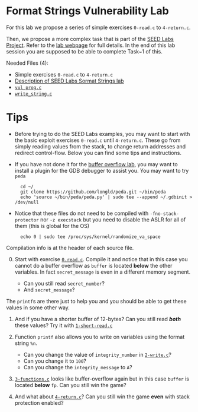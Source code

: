 # Format Strings Vulnerability Lab

For this lab we propose a series of simple exercises `0-read.c` to `4-return.c`.

Then, we propose a more complex task that is part of the [SEED Labs Project](http://www.cis.syr.edu/~wedu/seed/). 
Refer to the [lab webpage](http://www.cis.syr.edu/~wedu/seed/Labs_12.04/Software/Format_String/) for full details. In the end of this lab session you are supposed to be able to complete Task~1 of this.

Needed Files (4): 

- Simple exercises `0-read.c` to `4-return.c`
- [Description of SEED Labs Sormat Strings lab](http://www.cis.syr.edu/~wedu/seed/Labs_12.04/Software/Format_String/Format_String.pdf)
- [`vul_prog.c`](http://www.cis.syr.edu/~wedu/seed/Labs_12.04/Software/Format_String/files/vul_prog.c)
- [`write_string.c`](http://www.cis.syr.edu/~wedu/seed/Labs_12.04/Software/Format_String/files/write_string.c)


# Tips

- Before trying to do the SEED Labs examples, you may want to start with the basic exploit exercises `0-read.c` until `4-return.c`. These go from simply reading values from the stack, to change return addresses and redirect control-flow. Below you can find some tips and instructions.

- If you have not done it for the [buffer overflow lab](../buffer_overflow_lab), you may want to install a plugin for the GDB debugger to assist you. You may want to try `peda`

		cd ~/
		git clone https://github.com/longld/peda.git ~/bin/peda
		echo 'source ~/bin/peda/peda.py' | sudo tee --append ~/.gdbinit > /dev/null

- Notice that these files do not need to be compiled with `-fno-stack-protector` nor `-z execstack` but you need to disable the ASLR for all of them (this is global for the OS)

		echo 0 | sudo tee /proc/sys/kernel/randomize_va_space

Compilation info is at the header of each source file.

0. Start with exercise [`0.read.c`](0-read.c). Compile it and notice that in this case you cannot do a buffer overflow as `buffer` is located __below__ the other variables. In fact `secret_message` is even in a different memory segment. 

	* Can you still read `secret_number`? 
	* And `secret_message`? 

The `printf`s are there just to help you and you should be able to get these values in some other way.

1. And if you have a shorter buffer of 12-bytes? Can you still read ___both___ these values? Try it with [`1-short-read.c`](1-short-read.c)

2. Function `printf` also allows you to write on variables using the format string `%n`.

	* Can you change the value of `integrity_number` in [`2-write.c`](2-write.c)?
	* Can you change it to `100`?
	* Can you change the `integrity_message` to `A`?

3. [`3-functions.c`](3-functions.c) looks like buffer-overflow again but in this case `buffer` is located __below__ `fp`. Can you still win the game?

4. And what about [`4-return.c`](4-return.c)? Can you still win the game **even** with stack protection enabled?
